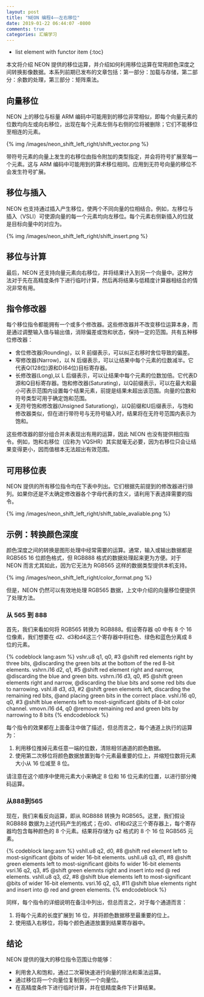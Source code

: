 ```yaml
---
layout: post
title: "NEON 编程4——左右移位"
date: 2019-01-22 06:44:07 -0800
comments: true
categories: 汇编学习
---
```


* list element with functor item
{:toc}

本文将介绍 NEON 提供的移位运算，并介绍如何利用移位运算在常用颜色深度之间转换影像数据。本系列前期已发布的文章包括：第一部分：加载与存储，第二部分：余数的处理，第三部分：矩阵乘法。  

<!--more-->

## 向量移位

NEON 上的移位与标量 ARM 编码中可能用到的移位非常相似，即每个向量元素的位数均向左或向右移位，出现在每个元素左侧与右侧的位将被删除；它们不能移位至相连的元素。  

{% img /images/neon_shift_left_right/shift_vector.png %}

带符号元素的向量上发生的右移位由指令附加的类型指定，并会将符号扩展至每一个元素。这与 ARM 编码中可能用到的算术移位相同。应用到无符号向量的移位不会发生符号扩展。

## 移位与插入

NEON 也支持通过插入产生移位，使两个不同向量的位相结合。例如，左移位与插入（VSLI）可使源向量的每一个元素均向左移位。每个元素右侧新插入的位就是目标向量中的对应为。

{% img /images/neon_shift_left_right/shift_insert.png %}

## 移位与计算

最后，NEON 还支持向量元素向右移位，并将结果计入到另一个向量中。这种方法对于先在高精度条件下进行临时计算，然后再将结果与低精度计算器相结合的情况非常有用。

## 指令修改器

每个移位指令都能拥有一个或多个修改器。这些修改器并不改变移位运算本身，而是通过调整输入值与输出值，消除偏差或饱和状态，保持一定的范围。共有五种移位修改器：

* 舍位修改器(Rounding)，以 R 前缀表示，可以纠正右移时舍位导致的偏差。  
* 窄修改器(Narrow)，以 N 后缀表示，可以让结果中每个元素的位数减半。它代表Q(128位)源和D(64位)目标寄存器。  
* 长修改器(Long),以 L 后缀表示，可以让结果中每个元素的位数加倍。它代表D源和Q目标寄存器。饱和修改器(Saturating)，以Q前缀表示，可以在最大和最小可表示范围内设置每个结果元素，前提是结果未超出该范围。向量的位数和符号类型可用于确定饱和范围。  
* 无符号饱和修改器(Unsigned Saturationg)，以Q前缀和U后缀表示，与饱和修改器类似，但在进行带符号与无符号输入时，结果将在无符号范围内表示为饱和。  

这些修改器的部分组合并未表现出有用的运算，因此 NEON 也没有提供相应指令。例如，饱和右移位（应称为 VQSHR）其实就毫无必要，因为右移位只会让结果变得更小，因而值根本无法超出有效范围。 

## 可用移位表

NEON 提供的所有移位指令均在下表中列出。它们根据先前提到的修改器进行排列。如果你还是不太确定修改器各个字母代表的含义，请利用下表选择需要的指令。  

{% img /images/neon_shift_left_right/shift_table_avaliable.png %}

## 示例：转换颜色深度

颜色深度之间的转换是图形处理中经常需要的运算。通常，输入或输出数据都是 RGB565 16 位颜色格式，但 RGB888 格式的数据处理起来更为方便。对于 NEON 而言尤其如此，因为它无法为 RGB565 这样的数据类型提供本机支持。  

{% img /images/neon_shift_left_right/color_format.png %}

但是，NEON 仍然可以有效地处理 RGB565 数据，上文中介绍的向量移位便提供了处理方法。

### 从 565 到 888

首先，我们来看如何将 RGB565 转换为 RGB888。假设寄存器 q0 中有 8 个 16 位像素，我们想要在 d2、d3和d4这三个寄存器中将红色、绿色和蓝色分离成 8 位的元素。

{% codeblock lang:asm %}
vshr.u8     q1, q0, #3  @shift red elements right by three bits,
                        @discarding the green bits at the bottom of the red 8-bit elements.
vshrn.i16   d2, q1, #5  @shift red element right and narrow,
                        @discarding the blue and green bits.
vshrn.i16   d3, q0, #5  @shift green elements right and narrow,
                        @discarding the blue bits and some red bits due to narrowing.
vshl.i8     d3, d3, #2  @shift green elements left, discarding the remaining red bits,
                        @and placing green bits in the correct place.
vshl.i16    q0, q0, #3  @shift blue elements left to most-significant 
                        @bits of 8-bit color channel.
vmovn.i16   d4, q0      @remove remaining red and green bits by narrowing to 8 bits
{% endcodeblock %}

每个指令的效果都在上面备注中做了描述，但总而言之，每个通道上执行的运算为：

1. 利用移位推掉元素任意一端的位数，清除相邻通道的颜色数据。
2. 使用第二次移位将颜色数据放置到每个元素最重要的位上，并缩短位数将元素大小从 16 位减至 8 位。

请注意在这个顺序中使用元素大小来确定 8 位和 16 位元素的位置，以进行部分掩码运算。

### 从888到565

现在，我们来看反向运算，即从 RGB888 转换为 RGB565。这里，我们假设 RGB888 数据为上述代码产生的格式；在d0、d1和d2这三个寄存器上，每个寄存器均包含每种颜色的 8 个元素。结果将存储为 q2 格式的 8 个 16 位 RGB565 元素。  

{% codeblock lang:asm %}
vshll.u8    q2, d0, #8  @shift red element left to most-significant
                        @bits of wider 16-bit elements.
ushll.u8    q3, d1, #8  @shift green elements left to most-significant
                        @bits fo wider 16-bit elements
vsri.16    q2, q3, #5  @shift green elemnts right and insert into red
                        @ red elements.
vshll.u8    q3, d2, #8  @shift blue elements left to most-significant
                        @bits of wider 16-bit elements.
vsri.16     q2, q3, #11 @shift blue elements right and insert into
                        @ red and green elements.
{% endcodeblock %}

同样，每个指令的详细说明在备注中列出，但总而言之，对于每个通道而言：

1. 将每个元素的长度扩展到 16 位，并将颜色数据移至最重要的位上。
2. 使用插入右移位，将每个颜色通道放置到结果寄存器中。

## 结论

NEON 提供的强大的移位指令范围让你能够：

* 利用舍入和饱和，通过二次幂快速进行向量的除法和乘法运算。
* 通过移位将一个向量位复制到另一个向量位。
* 在高精度条件下进行临时计算，并在低精度条件下计算结果。


